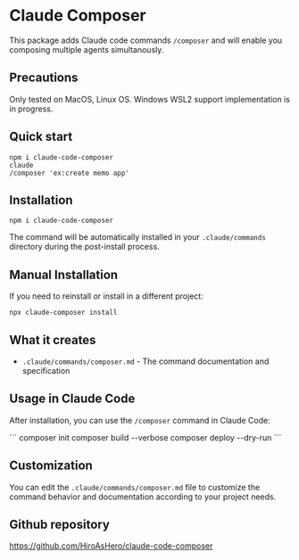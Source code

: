 # Claude Composer
This package adds Claude code commands `/composer` and will enable you composing multiple agents simultanously.

## Precautions
Only tested on MacOS, Linux OS. Windows WSL2 support implementation is in progress.

## Quick start
```
npm i claude-code-composer
claude
/composer 'ex:create memo app'
```

## Installation

```
npm i claude-code-composer
```

The command will be automatically installed in your `.claude/commands` directory during the post-install process.

## Manual Installation

If you need to reinstall or install in a different project:
```
npx claude-composer install
```

## What it creates
- `.claude/commands/composer.md` - The command documentation and specification

## Usage in Claude Code

After installation, you can use the `/composer` command in Claude Code:

\`\`\`
composer init
composer build --verbose
composer deploy --dry-run
\`\`\`

## Customization

You can edit the `.claude/commands/composer.md` file to customize the command behavior and documentation according to your project needs.

## Github repository
https://github.com/HiroAsHero/claude-code-composer


